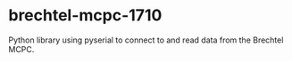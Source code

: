 # brechtel-mcpc-1710
Python library using pyserial to connect to and read data from the Brechtel MCPC.
